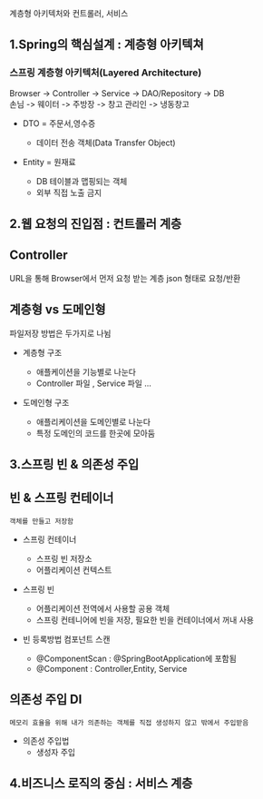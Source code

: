 계층형 아키텍처와 컨트롤러, 서비스

1.Spring의 핵심설계 : 계층형 아키텍쳐
----------

### 스프링 계층형 아키텍처(Layered Architecture)
Browser -> Controller -> Service -> DAO/Repository -> DB   
손님 -> 웨이터 -> 주방장 -> 창고 관리인 -> 냉동창고   

- DTO = 주문서,영수증
    - 데이터 전송 객체(Data Transfer Object)

- Entity = 원재료
    - DB 테이블과 맵핑되는 객체
    - 외부 직접 노출 금지


2.웹 요청의 진입점 : 컨트롤러 계층
-----
## Controller
URL을 통해 Browser에서 먼저 요청 받는 계층 json 형태로 요청/반환

## 계층형 vs 도메인형
파일저장 방법은 두가지로 나뉨

- 계층형 구조
    - 애플케이션을 기능별로 나눈다
    - Controller 파일 , Service 파일 ...

- 도메인형 구조
    - 애플리케이션을 도메인별로 나눈다
    - 특정 도메인의 코드를 한곳에 모아둠 



3.스프링 빈 & 의존성 주입 
----

## 빈 & 스프링 컨테이너
    객체를 만들고 저장함
- 스프링 컨테이너
    - 스프링 빈 저장소
    - 어플리케이션 컨텍스트

- 스프링 빈
    - 어플리케이션 전역에서 사용할 공용 객체
    - 스프링 컨테니어에 빈을 저장, 필요한 빈을 컨테이너에서 꺼내 사용
- 빈 등록방법 컴포넌트 스캔
    - @ComponentScan : @SpringBootApplication에 포함됨
    - @Component : Controller,Entity, Service

## 의존성 주입 DI
    메모리 효율을 위해 내가 의존하는 객체를 직접 생성하지 않고 밖에서 주입받음

- 의존성 주입법 
    - 생성자 주입

## 
4.비즈니스 로직의 중심 : 서비스 계층
----


